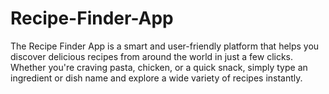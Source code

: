 # Recipe-Finder-App
The Recipe Finder App is a smart and user-friendly platform that helps you discover delicious recipes from around the world in just a few clicks. Whether you're craving pasta, chicken, or a quick snack, simply type an ingredient or dish name and explore a wide variety of recipes instantly.
